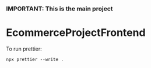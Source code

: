 <h3>IMPORTANT: This is the main project</h3>

# EcommerceProjectFrontend

To run prettier:

```
npx prettier --write .
```
